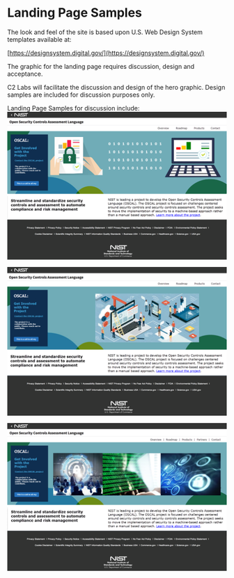# Landing Page Samples
The look and feel of the site is based upon U.S. Web Design System templates available at:

[https://designsystem.digital.gov/](https://designsystem.digital.gov/)

The graphic for the landing page requires discussion, design and acceptance. 

C2 Labs will facilitate the discussion and design of the hero graphic. Design samples are included for discussion purposes only.

Landing Page Samples for discussion include:
![Sample Landing Page 1 for OSCAL](imgs/OSCAL_LandingPage_Sample1.png)


![Sample Landing Page 2 for OSCAL](imgs/OSCAL_LandingPage_Sample2.png)


![Sample Landing Page 3 for OSCAL](imgs/OSCAL_LandingPage_Sample3.png)
